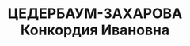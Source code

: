 ---
title: ЦЕДЕРБАУМ-ЗАХАРОВА Конкордия Ивановна
description: "Род. 25.05.1879, г. Саратов, член РСДРП(м). Проживала: г. Москва. \n\
  \  Арестована 29.03.1921. Освобождена 30.08.1921."
---